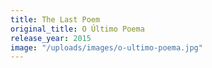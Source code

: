```yaml
---
title: The Last Poem
original_title: O Último Poema
release_year: 2015
image: "/uploads/images/o-ultimo-poema.jpg"
---
```

